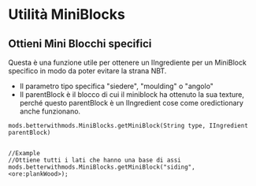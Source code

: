 # Utilità MiniBlocks

## Ottieni Mini Blocchi specifici

Questa è una funzione utile per ottenere un IIngrediente per un MiniBlock specifico in modo da poter evitare la strana NBT.

* Il parametro tipo specifica "siedere", "moulding" o "angolo"
* Il parentBlock è il blocco di cui il miniblock ha ottenuto la sua texture, perché questo parentBlock è un IIngredient cose come oredictionary anche funzionano.

```zenscript
mods.betterwithmods.MiniBlocks.getMiniBlock(String type, IIngredient parentBlock)


//Example
//Ottiene tutti i lati che hanno una base di assi
mods.betterwithmods.MiniBlocks.getMiniBlock("siding", <ore:plankWood>);
```